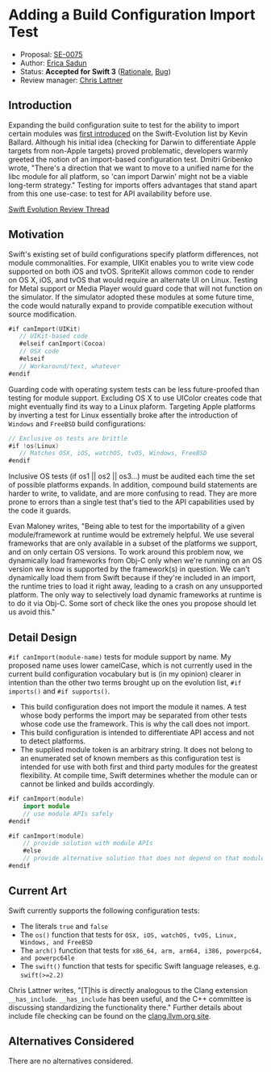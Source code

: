 # Adding a Build Configuration Import Test

* Proposal: [SE-0075](0075-import-test.md)
* Author: [Erica Sadun](http://github.com/erica)
* Status: **Accepted for Swift 3** ([Rationale](https://lists.swift.org/pipermail/swift-evolution-announce/2016-May/000159.html), [Bug](https://bugs.swift.org/browse/SR-1560))
* Review manager: [Chris Lattner](http://github.com/lattner)

## Introduction

Expanding the build configuration suite to test for the ability to import certain 
modules was [first introduced](http://article.gmane.org/gmane.comp.lang.swift.evolution/7516/match=darwin)
on the Swift-Evolution list by Kevin Ballard. Although his initial idea (checking for Darwin
to differentiate Apple targets from non-Apple targets) proved problematic, developers warmly
greeted the notion of an import-based configuration test. 
Dmitri Gribenko wrote, "There's a direction that we want to move to a unified name for the libc module for all platform, so 'can import Darwin' might not be a viable long-term strategy." 
Testing for imports offers advantages that stand apart from this one use-case: to test for API availability before use.

[Swift Evolution Review Thread](http://thread.gmane.org/gmane.comp.lang.swift.evolution/16620)
 
## Motivation

Swift's existing set of build configurations specify platform differences, not module commonalities. For example, UIKit enables you to write view code supported on both iOS and tvOS. SpriteKit allows common code to render on OS X, iOS, and tvOS that would require an alternate UI on Linux. Testing for Metal support or Media Player would guard code that will not function on the simulator. If the simulator adopted these modules at some future time, the code would naturally expand to provide compatible execution without source modification.

```swift
#if canImport(UIKit)
   // UIKit-based code
   #elseif canImport(Cocoa)
   // OSX code
   #elseif
   // Workaround/text, whatever
#endif
```

Guarding code with operating system tests can be less future-proofed than testing for module support.  Excluding OS X to use UIColor creates code that might eventually find its way to a Linux plaform. Targeting Apple platforms by inverting a test for Linux essentially broke after the introduction of `Windows` and `FreeBSD` build configurations:

```swift
// Exclusive os tests are brittle
#if !os(Linux)
   // Matches OSX, iOS, watchOS, tvOS, Windows, FreeBSD
#endif
```

Inclusive OS tests (if os1 || os2 || os3...) must be audited each time the set of possible platforms expands. 
In addition, compound build statements are harder to write, to validate, and are more confusing to read. 
They are more prone to errors than a single test that's tied to the API capabilities used by the code it guards.

Evan Maloney writes, "Being able to test for the importability of a given module/framework at runtime 
would be extremely helpful. We use several frameworks that are only available in a subset of the platforms 
we support, and on only certain OS versions. To work around this problem now, we dynamically load frameworks 
from Obj-C only when we're running on an OS version we know is supported by the framework(s) in question.
We can't dynamically load them from Swift because if they're included in an import, the runtime tries to 
load it right away, leading to a crash on any unsupported platform. The only way to selectively load dynamic 
frameworks at runtime is to do it via Obj-C. Some sort of check like the ones you propose should let us avoid this."

## Detail Design

`#if canImport(module-name)` tests for module support by name. My proposed name uses lower camelCase, which is not currently used in the current build configuration vocabulary but is (in my opinion) clearer in intention than the other two terms brought up on the evolution list, `#if imports()` and `#if supports()`. 

* This build configuration does not import the module it names. A test whose body performs the import may be separated from other tests whose code use the framework. This is why the call does not import.
* This build configuration is intended to differentiate API access and not to detect platforms.
* The supplied module token is an arbitrary string. It does not belong to an enumerated set of known 
  members as this configuration test is intended for use with both first and third party modules 
  for the greatest flexibility. At compile time, Swift determines whether the module can or cannot be 
  linked and builds accordingly.

```swift
#if canImport(module)
    import module
    // use module APIs safely
#endif

#if canImport(module)
    // provide solution with module APIs
    #else
    // provide alternative solution that does not depend on that module
#endif
```
 
## Current Art
Swift currently supports the following configuration tests:

* The literals `true` and `false`
* The `os()` function that tests for `OSX, iOS, watchOS, tvOS, Linux, Windows, and FreeBSD`
* The `arch()` function that tests for `x86_64, arm, arm64, i386, powerpc64, and powerpc64le`
* The `swift()` function that tests for specific Swift language releases, e.g. `swift(>=2.2)`
 
Chris Lattner writes, "[T]his is directly analogous to the Clang extension `__has_include`.  `__has_include` has been useful, and the C++ committee is discussing standardizing the functionality there." Further details about include file checking can be found on the [clang.llvm.org site](http://clang.llvm.org/docs/LanguageExtensions.html#include-file-checking-macros).
 
## Alternatives Considered

There are no alternatives considered.
